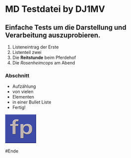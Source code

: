 # MD Testdatei by DJ1MV
## Einfache Tests um die Darstellung und Verarbeitung auszuprobieren.

1. Listeneintrag der Erste
2. Listenteil zwei
3. Die **Reitstunde** beim Pferdehof
4. Die *Rosenheimcops* am Abend

### Abschnitt
* Aufzählung
* von vielen
* Elementen
* in einer Bullet Liste
* Fertig!

![Hier kommt ein Logo rein!](/Logo_FP2ss.jpg)


#Ende
